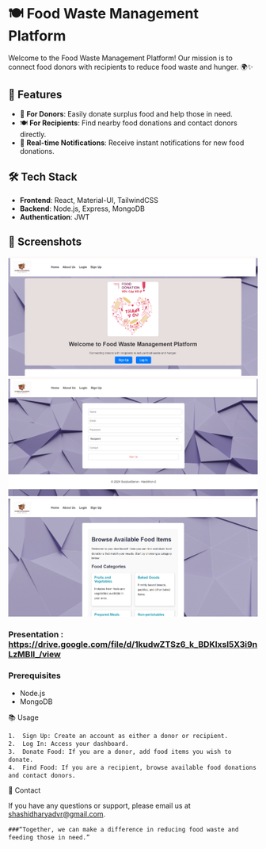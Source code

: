 # 🍽️ Food Waste Management Platform

Welcome to the Food Waste Management Platform! Our mission is to connect food donors with recipients to reduce food waste and hunger. 🌍✨

## 🚀 Features

- 🥗 **For Donors**: Easily donate surplus food and help those in need.
- 🍽️ **For Recipients**: Find nearby food donations and contact donors directly.
- 🔔 **Real-time Notifications**: Receive instant notifications for new food donations.

## 🛠️ Tech Stack

- **Frontend**: React, Material-UI, TailwindCSS
- **Backend**: Node.js, Express, MongoDB
- **Authentication**: JWT

## 📸 Screenshots

![Homepage](./image/home.png)
![Signup](./image/signup.png)
![Dashboard](./image/dashboard.png)

### Presentation : https://drive.google.com/file/d/1kudwZTSz6_k_BDKlxsl5X3i9nLzMBII_/view

### Prerequisites

- Node.js
- MongoDB

📚 Usage

	1.	Sign Up: Create an account as either a donor or recipient.
	2.	Log In: Access your dashboard.
	3.	Donate Food: If you are a donor, add food items you wish to donate.
	4.	Find Food: If you are a recipient, browse available food donations and contact donors.

📧 Contact

If you have any questions or support, please email us at shashidharyadvr@gmail.com.

	###“Together, we can make a difference in reducing food waste and feeding those in need.”
